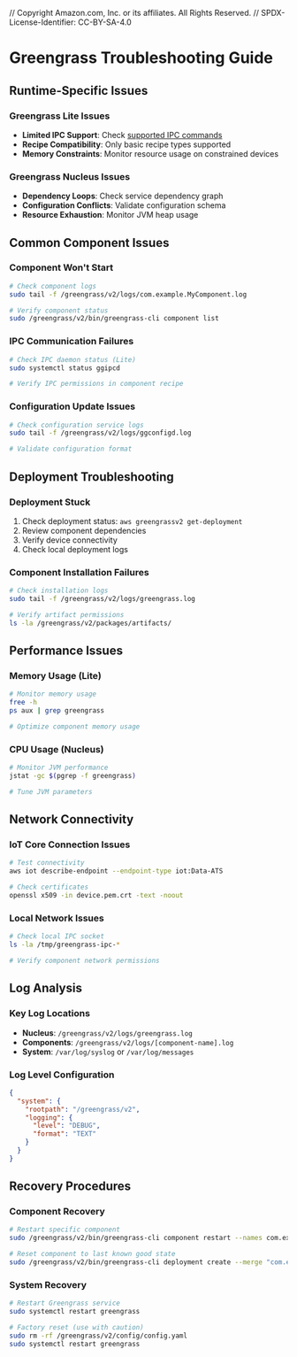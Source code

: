 // Copyright Amazon.com, Inc. or its affiliates. All Rights Reserved.
// SPDX-License-Identifier: CC-BY-SA-4.0

# Greengrass Troubleshooting Guide

## Runtime-Specific Issues

### Greengrass Lite Issues
- **Limited IPC Support**: Check [supported IPC commands](../greengrass-lite.md#supported-ipc-commands)
- **Recipe Compatibility**: Only basic recipe types supported
- **Memory Constraints**: Monitor resource usage on constrained devices

### Greengrass Nucleus Issues
- **Dependency Loops**: Check service dependency graph
- **Configuration Conflicts**: Validate configuration schema
- **Resource Exhaustion**: Monitor JVM heap usage

## Common Component Issues

### Component Won't Start
```bash
# Check component logs
sudo tail -f /greengrass/v2/logs/com.example.MyComponent.log

# Verify component status
sudo /greengrass/v2/bin/greengrass-cli component list
```

### IPC Communication Failures
```bash
# Check IPC daemon status (Lite)
sudo systemctl status ggipcd

# Verify IPC permissions in component recipe
```

### Configuration Update Issues
```bash
# Check configuration service logs
sudo tail -f /greengrass/v2/logs/ggconfigd.log

# Validate configuration format
```

## Deployment Troubleshooting

### Deployment Stuck
1. Check deployment status: `aws greengrassv2 get-deployment`
2. Review component dependencies
3. Verify device connectivity
4. Check local deployment logs

### Component Installation Failures
```bash
# Check installation logs
sudo tail -f /greengrass/v2/logs/greengrass.log

# Verify artifact permissions
ls -la /greengrass/v2/packages/artifacts/
```

## Performance Issues

### Memory Usage (Lite)
```bash
# Monitor memory usage
free -h
ps aux | grep greengrass

# Optimize component memory usage
```

### CPU Usage (Nucleus)
```bash
# Monitor JVM performance
jstat -gc $(pgrep -f greengrass)

# Tune JVM parameters
```

## Network Connectivity

### IoT Core Connection Issues
```bash
# Test connectivity
aws iot describe-endpoint --endpoint-type iot:Data-ATS

# Check certificates
openssl x509 -in device.pem.crt -text -noout
```

### Local Network Issues
```bash
# Check local IPC socket
ls -la /tmp/greengrass-ipc-*

# Verify component network permissions
```

## Log Analysis

### Key Log Locations
- **Nucleus**: `/greengrass/v2/logs/greengrass.log`
- **Components**: `/greengrass/v2/logs/[component-name].log`
- **System**: `/var/log/syslog` or `/var/log/messages`

### Log Level Configuration
```json
{
  "system": {
    "rootpath": "/greengrass/v2",
    "logging": {
      "level": "DEBUG",
      "format": "TEXT"
    }
  }
}
```

## Recovery Procedures

### Component Recovery
```bash
# Restart specific component
sudo /greengrass/v2/bin/greengrass-cli component restart --names com.example.MyComponent

# Reset component to last known good state
sudo /greengrass/v2/bin/greengrass-cli deployment create --merge "com.example.MyComponent=1.0.0"
```

### System Recovery
```bash
# Restart Greengrass service
sudo systemctl restart greengrass

# Factory reset (use with caution)
sudo rm -rf /greengrass/v2/config/config.yaml
sudo systemctl restart greengrass
```
